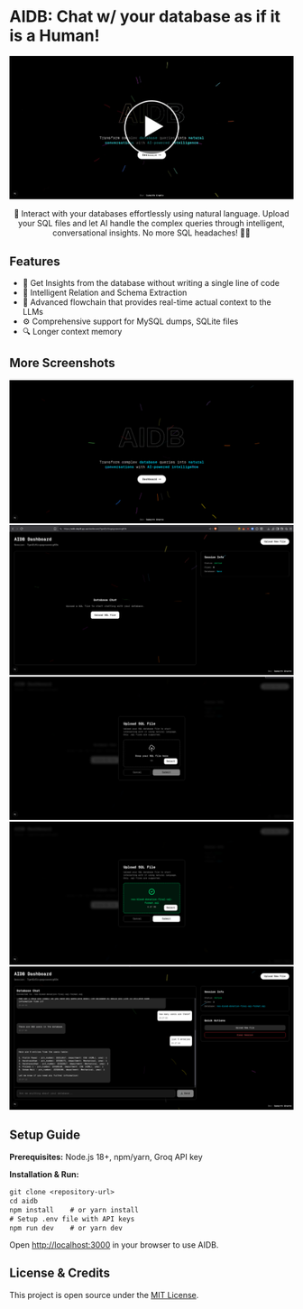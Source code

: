 # AIDB: Chat w/ your database as if it is a Human!

[![Demo Video](.assets/thumbnail.png)](https://drive.google.com/file/d/19e-If6fHqiMqN-SyrCZydS1Y2w1az4YD/view?usp=sharing)

<p align="center">  
🚀 Interact with your databases effortlessly using natural language. Upload your SQL files and let AI handle the complex queries through intelligent, conversational insights. No more SQL headaches! 🧠💡  
</p>



## Features

- 🚀 Get Insights from the database without writing a single line of code  
- 🧠 Intelligent Relation and Schema Extraction
- 🤖 Advanced flowchain that provides real-time actual context to the LLMs
- ⚙️ Comprehensive support for MySQL dumps, SQLite files  
- 🔍 Longer context memory 


## More Screenshots  
![Product_Screenshot_1](.assets/1.png)  
![Product_Screenshot_2](.assets/2.png)  
![Product_Screenshot_3](.assets/3.png)  
![Product_Screenshot_4](.assets/4.png)  
![Product_Screenshot_5](.assets/5.png)  


## Setup Guide

**Prerequisites:** Node.js 18+, npm/yarn, Groq API key  

**Installation & Run:**

```
git clone <repository-url>
cd aidb
npm install    # or yarn install
# Setup .env file with API keys
npm run dev    # or yarn dev
```

Open [http://localhost:3000](http://localhost:3000) in your browser to use AIDB.


## License & Credits

This project is open source under the [MIT License](LICENSE).  
